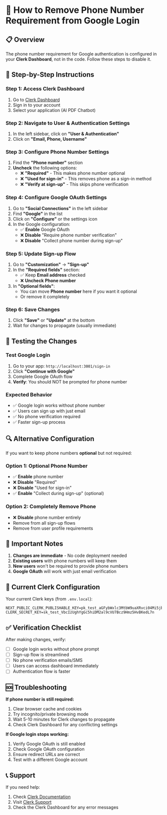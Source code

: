 # 🔧 How to Remove Phone Number Requirement from Google Login

## 📋 Overview
The phone number requirement for Google authentication is configured in your **Clerk Dashboard**, not in the code. Follow these steps to disable it.

## 🚀 Step-by-Step Instructions

### **Step 1: Access Clerk Dashboard**
1. Go to [Clerk Dashboard](https://dashboard.clerk.com/)
2. Sign in to your account
3. Select your application (AI PDF Chatbot)

### **Step 2: Navigate to User & Authentication Settings**
1. In the left sidebar, click on **"User & Authentication"**
2. Click on **"Email, Phone, Username"**

### **Step 3: Configure Phone Number Settings**
1. Find the **"Phone number"** section
2. **Uncheck** the following options:
   - ❌ **"Required"** - This makes phone number optional
   - ❌ **"Used for sign-in"** - This removes phone as a sign-in method
   - ❌ **"Verify at sign-up"** - This skips phone verification

### **Step 4: Configure Google OAuth Settings**
1. Go to **"Social Connections"** in the left sidebar
2. Find **"Google"** in the list
3. Click on **"Configure"** or the settings icon
4. In the Google configuration:
   - ✅ **Enable** Google OAuth
   - ❌ **Disable** "Require phone number verification"
   - ❌ **Disable** "Collect phone number during sign-up"

### **Step 5: Update Sign-up Flow**
1. Go to **"Customization"** → **"Sign-up"**
2. In the **"Required fields"** section:
   - ✅ Keep **Email address** checked
   - ❌ **Uncheck** **Phone number**
3. In **"Optional fields"**:
   - You can move **Phone number** here if you want it optional
   - Or remove it completely

### **Step 6: Save Changes**
1. Click **"Save"** or **"Update"** at the bottom
2. Wait for changes to propagate (usually immediate)

## 🧪 Testing the Changes

### **Test Google Login**
1. Go to your app: `http://localhost:3001/sign-in`
2. Click **"Continue with Google"**
3. Complete Google OAuth flow
4. **Verify**: You should NOT be prompted for phone number

### **Expected Behavior**
- ✅ Google login works without phone number
- ✅ Users can sign up with just email
- ✅ No phone verification required
- ✅ Faster sign-up process

## 🔍 Alternative Configuration

If you want to keep phone numbers **optional** but not required:

### **Option 1: Optional Phone Number**
- ✅ **Enable** phone number
- ❌ **Disable** "Required"
- ❌ **Disable** "Used for sign-in"
- ✅ **Enable** "Collect during sign-up" (optional)

### **Option 2: Completely Remove Phone**
- ❌ **Disable** phone number entirely
- Remove from all sign-up flows
- Remove from user profile requirements

## 🚨 Important Notes

1. **Changes are immediate** - No code deployment needed
2. **Existing users** with phone numbers will keep them
3. **New users** won't be required to provide phone numbers
4. **Google OAuth** will work with just email verification

## 🎯 Current Clerk Configuration

Your current Clerk keys (from `.env.local`):
```
NEXT_PUBLIC_CLERK_PUBLISHABLE_KEY=pk_test_aGFybWxlc3MtbW9uaXRvci04Mi5jbGVyay5hY2NvdW50cy5kZXYk
CLERK_SECRET_KEY=sk_test_VbcIzUghYgGc5hiDM2al9cVU7Bcz9Hmz5HvBKedL7n
```

## ✅ Verification Checklist

After making changes, verify:
- [ ] Google login works without phone prompt
- [ ] Sign-up flow is streamlined
- [ ] No phone verification emails/SMS
- [ ] Users can access dashboard immediately
- [ ] Authentication flow is faster

## 🆘 Troubleshooting

**If phone number is still required:**
1. Clear browser cache and cookies
2. Try incognito/private browsing mode
3. Wait 5-10 minutes for Clerk changes to propagate
4. Check Clerk Dashboard for any conflicting settings

**If Google login stops working:**
1. Verify Google OAuth is still enabled
2. Check Google OAuth configuration
3. Ensure redirect URLs are correct
4. Test with a different Google account

## 📞 Support

If you need help:
1. Check [Clerk Documentation](https://clerk.com/docs)
2. Visit [Clerk Support](https://clerk.com/support)
3. Check the Clerk Dashboard for any error messages
